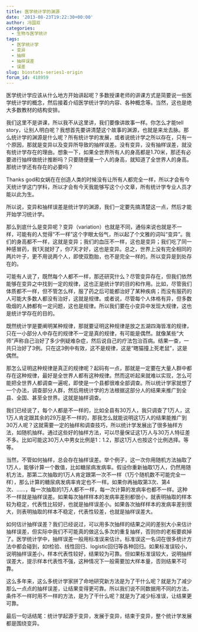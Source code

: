 ```yaml
---
title: 医学统计学的渊源
date: '2013-08-23T19:22:30+00:00'
author: 冯国双
categories:
  - 生物与医学统计
tags:
  - 医学统计学
  - 变异
  - 抽样
  - 抽样误差
  - 误差
slug: biostats-series1-origin
forum_id: 418959
---
```


医学统计学应该从什么地方开始讲起呢？多数授课老师的讲课方式是简要说一些医学统计学的概念，然后接着介绍医学统计学的内容、各种概念等。当然，这也是绝大多数教材的结构安排。

我们这里不是讲课，所以我不从这里讲，我们要像讲故事一样。你怎么才能tell story，让别人明白呢？我想首先要讲清楚这个故事的渊源，也就是来龙去脉。那么统计学的渊源是什么呢？所有统计学的发展，或者说统计学之所以存在，只有一个原因，那就是变异以及变异所导致的抽样误差。没有变异，没有抽样误差，就没有统计学存在的理由。想象一下，如果全世界所有人的身高都是1.70米，那还有必要进行抽样做统计推断吗？只要随便量一个人的身高，就知道了全世界人的身高。那统计学还有存在的必要吗？<!--more-->
 
Thanks god和女娲在在创造人类的时候没有让所有人都完全一样，所以才会有今天统计学这门学科，所以才会有今天我能够写这个小文章，所有统计学专业人员才能以此为生。

所以说，变异和抽样误差是统计学的渊源，我们一定要先搞清楚这一点，然后才能开始学习统计学。

那么到底什么是变异呢？变异（variation）也就是不同，通俗来说也就是不一样，可能有的人觉得“不一样”这个字眼太俗气，所以起了个文雅的词叫“变异”。我们的身高都不一样，这就是变异；我们的血压不一样，这也是变异；我们吃了同一种感冒药，我1天就好了，你7天才好，这也是变异。总之，世界上没有完全相同的两片叶子，更不用说两个人，即使双胞胎，也不是完全一样的。所以变异是到处存在的。

可能有人说了，既然每个人都不一样，那还研究什么？尽管变异存在，但我们依然能够在变异之中找到一定的规律，这也正是统计学的目的和作用。比如，尽管我们体质都不一样，但不管怎么样，服了药之后可能都治好了某种疾病；而没有服药的人可能大多数人都没有治好，这就是规律。或者说，尽管每个人体格有异，但多数吸烟的人肺都有一定问题，这也是规律。所以我们要在小变异中发现大规律，这也是统计学存在的目的。

既然统计学是要阐明某种规律，那就要证明这种规律是放之五湖四海皆准的规律，只在一小部分人中存在的规律不一定是真的规律，有可能是偶然。就像某些“大师”声称自己治好了多少例疑难杂症，然后说自己的疗法包治百病。结果一查，一共只治好了3例。只在这3例中有效，这不是规律，这是“瞎猫撞上死老鼠”，这是偶然。

那怎么证明这种规律是真正的规律呢？起码有一点，那就是一定要在大量人群中都存在这种规律，最好是全世界人都有这种规律。然而这听起来就难以实现，怎么可能把全世界人都调查一遍呢，即使是一个县都很难全部调查。所以统计学家就想了一个办法，调查部分人群，然后用统计学的方法根据这部分人的结果来推广到全县、全国、甚至全世界。这就是抽样调查。

我们已经说了，每个人都是不一样的，比如全县有30万人，我只调查了1万人，这1万人肯定跟其余的29万是不一样的，那我怎么就能说明这1万人的结果能推广到30万人呢？这就需要一定的抽样和调查技巧，所以统计学发展出了很多抽样方法，如随机抽样。通过这些好的抽样方法，可以尽量保证这1万人与30万人特征差不多。比如可能这30万人中男女比例是1：1.2，那这1万人也按这个比例选择。等等。

当然，不管如何抽样，总会存在抽样误差。举个例子，这一次你用随机方法抽取了1万人，能够计算一个数值，比如糖尿病发病率。假设你重新抽取1万人，仍然用随机方法，那第二次抽取的1万人肯定跟第一次不一样（1万个随机数不可能完全一样），那么计算的糖尿病发病率肯定也不一样。如果你再抽取第3次、第4次、……，每一次抽取的1万人都不一样，每一次计算的发病率也都不一样。这种不一样就是抽样误差。如果每次抽样样本的发病率差别都很小，就表明抽取的样本较为稳定，代表性比较好，也就是抽样误差小。如果各次抽样样本的发病率差别很大，则表明抽取的样本不稳定，代表性较差，也就是抽样误差大。

如何估计抽样误差？我们已经说过，可以用多次抽样的结果之间的差别大小来估计抽样误差，但实际中我们不可能真的做这么多次的重复抽样，否则你的老板要疯掉了。医学统计学中，抽样误差一般用标准误来估计。标准误这一名词在很多统计方法中都会碰到，如t检验、线性回归、logistic回归等各种回归。如果标准误较小，说明抽样误差小，样本代表性较好，结果较为可靠。但如果标准误较大，说明抽样误差大，提示样本代表性不强，这种情况下一般需要加大样本量，否则结果不可靠。

这么多年来，这么多统计学家拼了命地研究新方法是为了干什么呢？就是为了减少那么一点点的抽样误差，让结果变得更可靠。所以我们说不同数据用不同的方法，条件不一样时用不一样的方法，是为了干什么呢？就是为了减少标准误，让结果更可靠。

最后一句话结尾：统计学起源于变异，发展于变异，结束于变异，整个统计学发展都是围绕变异。
